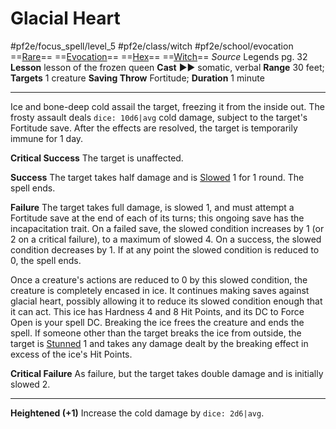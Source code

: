 # Glacial Heart
#pf2e/focus_spell/level_5 #pf2e/class/witch #pf2e/school/evocation 
==[Rare](../../../rules/traits/rare.md)== ==[Evocation](../../../rules/traits/evocation.md)== ==[Hex](../../../Traits/Hex.md)== ==[Witch](../../../Traits/Witch.md)==
*Source* Legends pg. 32
**Lesson** lesson of the frozen queen
**Cast** ►► somatic, verbal
**Range** 30 feet; **Targets** 1 creature
**Saving Throw** Fortitude; **Duration** 1 minute

---
Ice and bone-deep cold assail the target, freezing it from the inside out. The frosty assault deals `dice: 10d6|avg` cold damage, subject to the target's Fortitude save. After the effects are resolved, the target is temporarily immune for 1 day.

**Critical Success** The target is unaffected.

**Success** The target takes half damage and is [Slowed](../../../Conditions/Slowed.md) 1 for 1 round. The spell ends.

**Failure** The target takes full damage, is slowed 1, and must attempt a Fortitude save at the end of each of its turns; this ongoing save has the incapacitation trait. On a failed save, the slowed condition increases by 1 (or 2 on a critical failure), to a maximum of slowed 4. On a success, the slowed condition decreases by 1. If at any point the slowed condition is reduced to 0, the spell ends.

Once a creature's actions are reduced to 0 by this slowed condition, the creature is completely encased in ice. It continues making saves against glacial heart, possibly allowing it to reduce its slowed condition enough that it can act. This ice has Hardness 4 and 8 Hit Points, and its DC to Force Open is your spell DC. Breaking the ice frees the creature and ends the spell. If someone other than the target breaks the ice from outside, the target is [Stunned](../../../Conditions/Stunned.md) 1 and takes any damage dealt by the breaking effect in excess of the ice's Hit Points.

**Critical Failure** As failure, but the target takes double 
damage and is initially slowed 2.

<hr>

**Heightened (+1)** Increase the cold damage by `dice: 2d6|avg`.